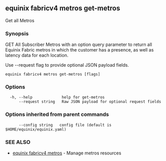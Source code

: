 ## equinix fabricv4 metros get-metros

Get all Metros

### Synopsis

GET All Subscriber Metros with an option query parameter to return all Equinix Fabric metros in which the customer has a presence, as well as latency data for each location.

Use --request flag to provide optional JSON payload fields.

```
equinix fabricv4 metros get-metros [flags]
```

### Options

```
  -h, --help             help for get-metros
      --request string   Raw JSON payload for optional request fields
```

### Options inherited from parent commands

```
      --config string   config file (default is $HOME/equinix/equinix.yaml)
```

### SEE ALSO

* [equinix fabricv4 metros](equinix_fabricv4_metros.md)	 - Manage metros resources

